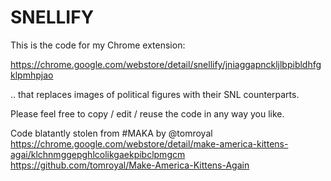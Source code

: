 # SNELLIFY

This is the code for my Chrome extension:

https://chrome.google.com/webstore/detail/snellify/jniaggapnckljlbpibldhfgklpmhpjao

.. that replaces images of political figures with their SNL counterparts.

Please feel free to copy / edit / reuse the code in any way you like.



Code blatantly stolen from #MAKA
by @tomroyal
https://chrome.google.com/webstore/detail/make-america-kittens-agai/klchnmggepghlcolikgaekpibclpmgcm
https://github.com/tomroyal/Make-America-Kittens-Again
